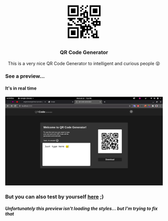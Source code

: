 <h1 align="center">

  ![QR Code Generator](.github/images/qrcode.png)
</h1>

<h3 align="center">
  QR Code Generator
</h3>
<p>

<p align="center">This is a very nice QR Code Generator to intelligent and curious people 😝</p>

### See a preview...
#### It's in real time

![QR Code Generator Preview](.github/images/screenshot.png)

### But you can also test by yourself <a href="http://qrcode-generator.surge.sh">here</a> ;)

##### Unfortunately this preview isn't loading the styles... but I'm trying to fix that 